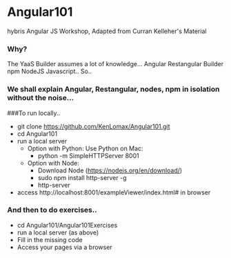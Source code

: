 # Angular101
hybris Angular JS Workshop, Adapted from Curran Kelleher's Material


### Why?

The YaaS Builder assumes a lot of knowledge...
Angular 
Restangular
Builder
npm
NodeJS
Javascript..
So..

### We shall explain Angular, Restangular, nodes, npm in isolation without the noise...

###To run locally..
* git clone https://github.com/KenLomax/Angular101.git
* cd Angular101
* run a local server 
  * Option with Python: Use Python on Mac: 
    * python -m SimpleHTTPServer 8001 
  * Option with Node: 
    * Download Node (https://nodejs.org/en/download/)
    * sudo npm install http-server -g
    * http-server
* access http://localhost:8001/exampleViewer/index.html# in browser

### And then to do exercises..
* cd Angular101/Angular101Exercises
* run a local server (as above)
* Fill in the missing code
* Access your pages via a browser


